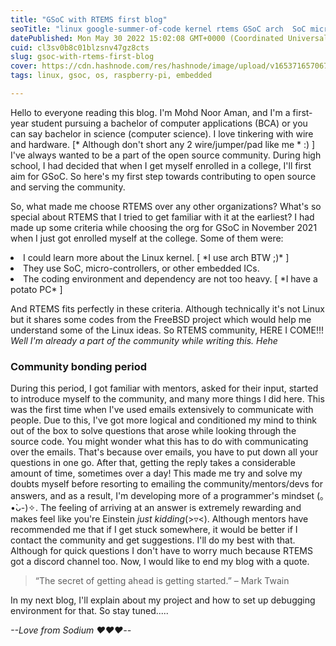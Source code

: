 ```yaml
---
title: "GSoC with RTEMS first blog"
seoTitle: "linux google-summer-of-code kernel rtems GSoC arch  SoC micro-control"
datePublished: Mon May 30 2022 15:02:08 GMT+0000 (Coordinated Universal Time)
cuid: cl3sv0b8c01blzsnv47gz8cts
slug: gsoc-with-rtems-first-blog
cover: https://cdn.hashnode.com/res/hashnode/image/upload/v1653716570671/7bMYZjNS8.png
tags: linux, gsoc, os, raspberry-pi, embedded

---
```


Hello to everyone reading this blog. I'm Mohd Noor Aman, and I'm a first-year student pursuing a bachelor of computer applications (BCA) or you can say bachelor in science  (computer science). I love tinkering with wire and hardware. [* Although don't short any 2 wire/jumper/pad like me * :) ] I've always wanted to be a part of the open source community. During high school, I had decided that when I get myself enrolled in a college, I'll first aim for GSoC. So here's my first step towards contributing to open source and serving the community. 


So, what made me choose RTEMS over any other organizations? What's so special about RTEMS that I tried to get familiar with it at the earliest? I had made up some criteria while choosing the org for GSoC in November 2021 when I just got enrolled myself at the college. Some of them were:
<li> I could learn more about the Linux kernel.  [ *I use arch BTW ;)* ]
<li> They use SoC, micro-controllers, or other embedded ICs. 
<li> The coding environment and dependency are not too heavy. [ *I have a potato PC* ]

And RTEMS fits perfectly in these criteria. Although technically it's not Linux but it shares some codes from the FreeBSD project which would help me understand some of the Linux ideas. So RTEMS community, HERE I COME!!! *Well I'm already a part of the community while writing this. Hehe*

### Community bonding period
During this period, I got familiar with mentors, asked for their input, started to introduce myself to the community, and many more things I did here. This was the first time when I've used emails extensively to communicate with people. Due to this, I've got more logical and conditioned my mind to think out of the box to solve questions that arose while looking through the source code. You might wonder what this has to do with communicating over the emails. That's because over emails, you have to put down all your questions in one go. After that, getting the reply takes a considerable amount of time, sometimes over a day! This made me try and solve my doubts myself before resorting to emailing the community/mentors/devs for answers, and as a result, I'm developing more of a programmer's mindset (｡•̀ᴗ-)✧. The feeling of arriving at an answer is extremely rewarding and makes feel like you're Einstein *just kidding*(>▿<). Although mentors have recommended me that if I get stuck somewhere, it would be better if I contact the community and get suggestions. I'll do my best with that. Although for quick questions I don't have to worry much because RTEMS got a discord channel too. Now, I would like to end my blog with a quote.
> “The secret of getting ahead is getting started.” – Mark Twain

In my next blog, I'll explain about my project and how to set up debugging environment for that. So stay tuned..... 

*--Love from Sodium ❤️❤️❤️--*